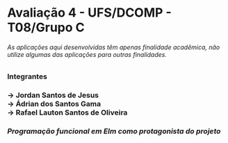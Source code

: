 # Avaliação 4 - UFS/DCOMP - T08/Grupo C
<h6>As aplicações aqui desenvolvidas têm apenas finalidade acadêmica, não utilize algumas das aplicações para outras finalidades.<h6/>
<h3>Integrantes<h3/>
<div>-> Jordan Santos de Jesus<div/>
<div>-> Ádrian dos Santos Gama<div/>
<div>-> Rafael Lauton Santos de Oliveira<div/>

<h5>Programação funcional em Elm como protagonista do projeto<h5/>
